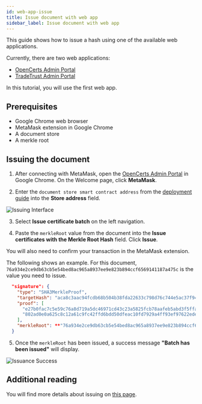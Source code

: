 ```yaml
---
id: web-app-issue
title: Issue document with web app
sidebar_label: Issue document with web app
---
```


This guide shows how to issue a hash using one of the available web applications. 

Currently, there are two web applications:

- [OpenCerts Admin Portal](https://admin.opencerts.io/)
- [TradeTrust Admin Portal](https://admin.tradetrust.io/)

In this tutorial, you will use the first web app.

## Prerequisites

- Google Chrome web browser
- MetaMask extension in Google Chrome
- A document store
- A merkle root

## Issuing the document

1. After connecting with MetaMask, open the [OpenCerts Admin Portal](https://admin.opencerts.io/) in Google Chrome. On the Welcome page, click **MetaMask**.

2. Enter the `document store smart contract address` from the [deployment guide](/docs/integrator-section/webapp-tutorial/deploy-document-store-webapp/) into the **Store address** field. 

![Issuing Interface](/docs/integrator-section/webapp-tutorial/issuing-webapp/issuing.png)

3. Select **Issue certificate batch** on the left navigation.

4. Paste the `merkleRoot` value from the document into the **Issue certificates with the Merkle Root Hash** field. Click **Issue**. 

  You will also need to confirm your transaction in the MetaMask extension.

  The following shows an example. For this document, `76a934e2ce9db63cb5e54bed8ac965a8937ee9e823b894ccf6569141187a475c` is the value you need to issue.

```json
  "signature": {
    "type": "SHA3MerkleProof",
    "targetHash": "aca8c3aac94fcdb68b504b38fda22633c798d76c744e5ac37f945c314f03637a",
    "proof": [
      "e27b0fac7c5e59c76a8d719a5dc46971cd43c23a5825fcb78aafeb5abd3f5ffa",
      "802ad0e0a625c8c12a61c9fc42ffd6bdd50dfeac10fd7929a4ff93ef97622ede"
    ],
    "merkleRoot": **"76a934e2ce9db63cb5e54bed8ac965a8937ee9e823b894ccf6569141187a475c"**
  }
```

5. Once the `merkleRoot` has been issued, a success message **"Batch has been issued"** will display.

![Issuance Success](/docs/integrator-section/webapp-tutorial/issuing-webapp/success.png)


## Additional reading
You will find more details about issuing on [this page](/docs/integrator-section/verifiable-document/ethereum/issuing-document).
